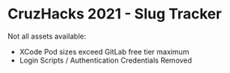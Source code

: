 # CruzHacks 2021 - Slug Tracker

Not all assets available:
- XCode Pod sizes exceed GitLab free tier maximum
- Login Scripts / Authentication Credentials Removed